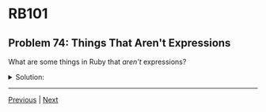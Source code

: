 # RB101
## Problem 74: Things That Aren't Expressions

What are some things in Ruby that *aren't* expressions?

<details>
<summary>Solution:</summary>

Very few things in Ruby aren't expressions. The main ones are certain keywords when used alone:

- `def` (by itself, though method definition as a whole returns a symbol)
- `class` (by itself)
- `module` (by itself)
- `return` (by itself, though it evaluates the expression after it)
- `begin`, `end`, `rescue`, `ensure` (keywords that structure expressions)

**But even these are part of structures that ARE expressions:**
```ruby
# Method definition returns a symbol
result = def my_method
           "hello"
         end
p result  # => :my_method

# Class definition returns nil
result = class MyClass
         end
p result  # => nil
```

</details>

---

[Previous](73.md) | [Next](75.md)

